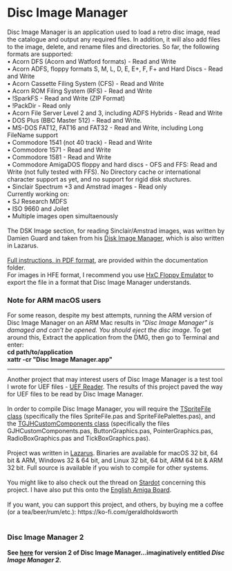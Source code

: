 # Disc Image Manager
Disc Image Manager is an application used to load a retro disc image, read the catalogue and output any required files. In addition, it will also add files to the image, delete, and rename files and directories. So far, the following formats are supported:<br>
• Acorn DFS (Acorn and Watford formats) - Read and Write<br>
• Acorn ADFS, floppy formats S, M, L, D, E, E+, F, F+ and Hard Discs - Read and Write<br>
• Acorn Cassette Filing System (CFS) - Read and Write<br>
• Acorn ROM Filing System (RFS) - Read and Write<br>
• !SparkFS - Read and Write (ZIP Format)<br>
• !PackDir - Read only<br>
• Acorn File Server Level 2 and 3, including ADFS Hybrids - Read and Write<br>
• DOS Plus (BBC Master 512) - Read and Write.<br>
• MS-DOS FAT12, FAT16 and FAT32 - Read and Write, including Long FileName support<br>
• Commodore 1541 (not 40 track) - Read and Write<br>
• Commodore 1571 - Read and Write<br>
• Commodore 1581 - Read and Write<br>
• Commodore AmigaDOS floppy and hard discs - OFS and FFS: Read and Write (not fully tested with FFS). No Directory cache or international character support as yet, and no support for rigid disk stuctures.<br>
• Sinclair Spectrum +3 and Amstrad images - Read only<br>
Currently working on:<br>
• SJ Research MDFS<br>
• ISO 9660 and Joilet<br>
• Multiple images open simultaenously<br>
<br>
The DSK Image section, for reading Sinclair/Amstrad images, was written by Damien Guard and taken from his <a href="https://github.com/damieng/DiskImageManager">Disk Image Manager</a>, which is also written in Lazarus.<br>
<br>
<a href="https://github.com/geraldholdsworth/DiscImageManager/blob/main/Documentation/Disc%20Image%20Manager%20User%20Guide.pdf">Full instructions, in PDF format</a>, are provided within the documentation folder.
<br>
For images in HFE format, I recommend you use <a href="https://sourceforge.net/projects/hxcfloppyemu/">HxC Floppy Emulator</a> to export the file in a format that Disc Image Manager understands.<br>
<H3>Note for ARM macOS users</H3>
For some reason, despite my best attempts, running the ARM version of Disc Image Manager on an ARM Mac results in <i>"Disc Image Manager" is damaged and can't be opened. You should eject the disc image</i>. To get around this, Extract the application from the DMG, then go to Terminal and enter:<br>
<B>cd path/to/application</B><br>
<B>xattr -cr "Disc Image Manager.app"</B><br>
<hr>
Another project that may interest users of Disc Image Manager is a test tool I wrote for UEF files - <a href="https://github.com/geraldholdsworth/UEFReader">UEF Reader</a>. The results of this project paved the way for UEF files to be read by Disc Image Manager.<br>
<br>
In order to compile Disc Image Manager, you will require the <a href="https://github.com/geraldholdsworth/SpriteToBitmap">TSpriteFile class</a> (specifically the files SpriteFile.pas and SpriteFilePalettes.pas), and the <a href="https://github.com/geraldholdsworth/GJHCustomComponents">TGJHCustomComponents class</a> (specifically the files GJHCustomComponents.pas, ButtonGraphics.pas, PointerGraphics.pas, RadioBoxGraphics.pas and TickBoxGraphics.pas).<br>
<br>
  Project was written in <a href="https://www.lazarus-ide.org">Lazarus</a>. Binaries are available for macOS 32 bit, 64 bit &amp; ARM, Windows 32 &amp; 64 bit, and Linux 32 bit, 64 bit, ARM 64 bit &amp; ARM 32 bit. Full source is available if you wish to compile for other systems.<br>
<br>
You might like to also check out the thread on <a href="https://stardot.org.uk/forums/viewtopic.php?f=12&t=21252">Stardot</a> concerning this project. I have also put this onto the <a href="http://eab.abime.net/index.php">English Amiga Board</a>.<br>
<br>
If you want, you can support this project, and others, by buying me a coffee (or a tea/beer/rum/etc.): https://ko-fi.com/geraldholdsworth<br>
<br>
<H3>Disc Image Manager 2</H3>
<B>See <a href="https://github.com/geraldholdsworth/DiscImageManager2">here</a> for version 2 of Disc Image Manager...imaginatively entitled <I>Disc Image Manager 2</I>.</B>
